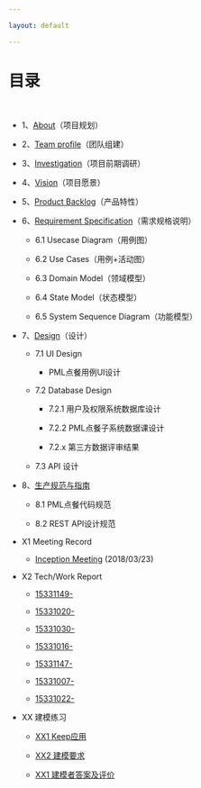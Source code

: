 ```yaml
---

layout: default

---
```


# [](#TOC)目录

&nbsp;&nbsp;

* 1、[About](docs/01_about)（项目规划）

* 2、[Team profile](docs/02_team_profile)（团队组建）

* 3、[Investigation](docs/03_investigation)（项目前期调研）

* 4、[Vision](docs/04_vision)（项目愿景）

* 5、[Product Backlog](docs/05_backlog)（产品特性）

* 6、[Requirement Specification](docs/06_requirement_specification)（需求规格说明）

    - 6.1 Usecase Diagram（用例图）

    - 6.2 Use Cases（用例+活动图）

    - 6.3 Domain Model（领域模型）

    - 6.4 State Model（状态模型）

    - 6.5 System Sequence Diagram（功能模型）

* 7、[Design]()（设计）

    - 7.1 UI Design

        - PML点餐用例UI设计

    - 7.2 Database Design

        - 7.2.1 用户及权限系统数据库设计

        - 7.2.2 PML点餐子系统数据课设计

        - 7.2.x 第三方数据评审结果

    - 7.3 API 设计

* 8、[生产规范与指南]()

    - 8.1 PML点餐代码规范

    - 8.2 REST API设计规范

* X1 Meeting Record

    - [Inception Meeting](docs/inception_meeting_record.md) (2018/03/23)

* X2 Tech/Work Report

    - [15331149-]()

    - [15331020-]()

    - [15331030-]()

    - [15331016-]()

    - [15331147-]()

    - [15331007-]()

    - [15331022-]()

* XX 建模练习

    - [XX1 Keep应用](https://github.com/OrderingService/Dashboard/blob/gh-pages/XX_exercise/XX1_Keep.pdf)

    - [XX2 建模要求](XX_exercise/XX2_Modeling_Requirements)

    - [XX1 建模者答案及评价](XX_exercise/XX3_Answer_Judgement)
